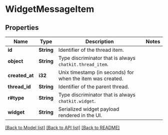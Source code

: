 # WidgetMessageItem

## Properties

Name | Type | Description | Notes
------------ | ------------- | ------------- | -------------
**id** | **String** | Identifier of the thread item. | 
**object** | **String** | Type discriminator that is always `chatkit.thread_item`. | 
**created_at** | **i32** | Unix timestamp (in seconds) for when the item was created. | 
**thread_id** | **String** | Identifier of the parent thread. | 
**r#type** | **String** | Type discriminator that is always `chatkit.widget`. | 
**widget** | **String** | Serialized widget payload rendered in the UI. | 

[[Back to Model list]](../README.md#documentation-for-models) [[Back to API list]](../README.md#documentation-for-api-endpoints) [[Back to README]](../README.md)


